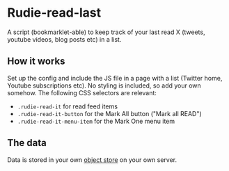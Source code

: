 Rudie-read-last
====

A script (bookmarklet-able) to keep track of your last read X (tweets, youtube videos,
blog posts etc) in a list.

How it works
----

Set up the config and include the JS file in a page with a list (Twitter home, Youtube
subscriptions etc). No styling is included, so add your own somehow. The following CSS
selectors are relevant:

* `.rudie-read-it` for read feed items
* `.rudie-read-it-button` for the Mark All button ("Mark all READ")
* `.rudie-read-it-menu-item` for the Mark One menu item

The data
----

Data is stored in your own [object store](https://github.com/rudiedirkx/Objective) on
your own server.
